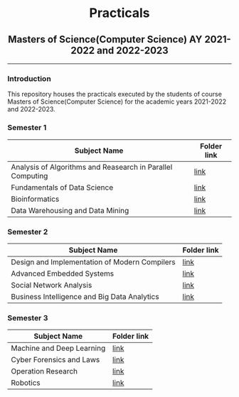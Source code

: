 # <center>Practicals</center>

## <center>Masters of Science(Computer Science)  AY 2021-2022 and 2022-2023</center>

---

### Introduction

This repository houses the practicals executed by the students of course Masters of Science(Computer Science) for the academic years 2021-2022 and 2022-2023.



### Semester 1

| Subject Name   | Folder link    |
|--------------- | --------------- |
| Analysis of Algorithms and Reasearch in Parallel Computing   | [link](./Semester%201/Algorithms/)   |
| Fundamentals of Data Science   | [link](./Semester%201/Fundamentals%20of%20Data%20Science/)   |
| Bioinformatics   | [link](./Semester%201/Bioinformatics/)   |
| Data Warehousing and Data Mining   | [link](./Semester%201/Data%20Warehousing%20and%20Data%20Mining/)   |


### Semester 2

| Subject Name   | Folder link    |
|--------------- | --------------- |
| Design and Implementation of Modern Compilers   | [link](./Semester%202/Design%20and%20implementation%20of%20Modern%20Compilers/)   |
| Advanced Embedded Systems   | [link](./Semester%202/Advanced%20Embedded%20Systems/)   |
| Social Network Analysis   | [link](./Semester%202/Social%20Network%20Analysis/)   |
| Business Intelligence and Big Data Analytics   | [link](./Semester%202/Business%20Intelligence%20and%20Big%20Data%20Analytics/)   |


### Semester 3

| Subject Name   | Folder link    |
|--------------- | --------------- |
| Machine and Deep Learning   | [link](./Semester%203/Machine%20Learning/)   |
| Cyber Forensics and Laws   | [link](./Semester%203/Cyber%20Forensics%20and%20Laws/)   |
| Operation Research   | [link](./Semester%203/Operations%20Research/)   |
| Robotics   | [link](./Semester%203/Robotics/)   |